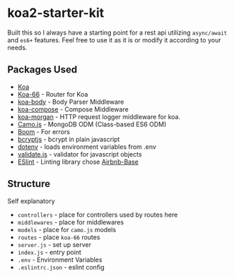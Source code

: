 # koa2-starter-kit
Built this so I always have a starting point for a rest api utilizing `async/await` and `es6+` features. Feel free to use it as it is or modify it according to your needs.

## Packages Used
- [Koa](https://github.com/koajs/koa)
- [Koa-66](https://github.com/menems/koa-66) - Router for Koa
- [koa-body](https://github.com/dlau/koa-body) - Body Parser Middleware
- [koa-compose](https://github.com/koajs/compose) - Compose Middleware
- [koa-morgan](https://github.com/koa-modules/morgan) - HTTP request logger middleware for koa.
- [Camo.js](https://github.com/scottwrobinson/camo) - MongoDB ODM (Class-based ES6 ODM)
- [Boom](https://github.com/hapijs/boom) - For errors
- [bcryptjs](https://github.com/dcodeIO/bcrypt.js) - bcrypt in plain javascript
- [dotenv](https://github.com/motdotla/dotenv) - loads environment variables from .env
- [validate.js](https://github.com/ansman/validate.js) - validator for javascript objects
- [ESlint](https://eslint.org) - Linting library chose [Airbnb-Base](https://github.com/airbnb/javascript)

## Structure

Self explanatory
- `controllers` - place for controllers used by routes here
- `middlewares` - place for middlewares
- `models` - place for `camo.js` models
- `routes` - place `koa-66` routes
- `server.js` - set up server
- `index.js` - entry point
- `.env` - Environment Variables
- `.eslintrc.json` - eslint config

